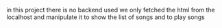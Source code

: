 in this project there is no backend used we only fetched the html from the localhost and manipulate it to show the list of songs and to play songs
